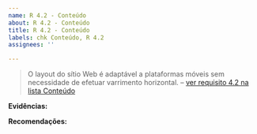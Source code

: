 ```yaml
---
name: R 4.2 - Conteúdo
about: R 4.2 - Conteúdo
title: R 4.2 - Conteúdo
labels: chk Conteúdo, R 4.2
assignees: ''

---
```


> O layout do sítio Web é adaptável a plataformas móveis sem necessidade de efetuar varrimento horizontal. 
> – [ver requisito 4.2 na lista Conteúdo](https://amagovpt.github.io/kit-selo/checklists/checklist-conteudo#n42)

**Evidências:**

 **Recomendações:**
